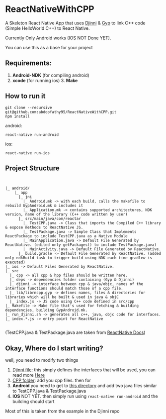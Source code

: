 # ReactNativeWithCPP
A Skeleton React Native App that uses [Djinni](https://github.com/dropbox/djinni) &amp; [Gyp](https://chromium.googlesource.com/external/gyp.git) to link C++ code (Simple HelloWorld C++) to React Native.

Currently Only Android works (IOS NOT Done YET).

You can use this as a base for your project

## Requirements:
  1. **Android-NDK** (for compiling android)
  2. **xcode** (for running ios)
	3. **Make**


## How to run it
``` 
git clone --recursive git@github.com:abdoofathy95/ReactNativeWithCPP.git
npm install
```

android:
```
react-native run-android
```
ios:
```
react-native run-ios
```
## Project Structure
```


|_ android/
    |_ app
      |_ jni
        |_ Android.mk -> with each build, calls the makefile to rebuild GypAndroid.mk & includes it
        |_ Application.mk -> contains supported architectures, NDK version, name of the library (C++ code written by user)
      |_ src/main/java/com/reactar
        |_ TestCPP.java -> Class that imports the Compiled C++ library & expose methods to ReactNative JS.
        |_ TestPackage.java -> Simple Class that Implements ReactPackage to include TestCPP.java as a Native Module 
        |_ MainApplication.java -> Default File Generated by ReactNative. (edited only getPackages() to include TestPackage.java)
        |_ MainActivity.java -> Default File Generated by ReactNative.
      |_ build.gradle -> Default File Generated by ReactNative. (added only ndkBuild task to trigger build using NDK each time gradlew is executed)
|_ ios -> Default Files Generated by ReactNative.
|_ src
  |_ cpp -> all cpp & hpp files should be written here.
  |_ deps -> dependencies folder containing (Gyp & Djinni)
  |_ djinni -> interface between cpp & java/objc, names of the interface functions should match those of a cpp file.
  |_ lib/librncpp.gyp -> defines names, files & directories for libraries which will be built & used in java & objC
  |_ index.js -> JS code using C++ code defined in src/cpp
|_ Makefile -> Make file that's used for fetching & building dependencies, building GypAndroid.mk.
|_ run_djinni.sh -> generates all c++, java, objc code for interfaces.
|_ index.*.js -> entry point for ReactNative


```
(TestCPP.java & TestPackage.java are taken from [ReactNative Docs](https://facebook.github.io/react-native/docs/native-modules-android.html))
## Okay, Where do I start writing? 
well, you need to modify two things
  1. [Djinni file](https://github.com/abdoofathy95/ReactNativeWithCPP/tree/master/src/djinni): this simply defines the interfaces that will be used, you can read more [Here](https://github.com/dropbox/djinni)
  2. [CPP folder](https://github.com/abdoofathy95/ReactNativeWithCPP/tree/master/src/cpp): add you cpp files.
then for 
1. **Android** you need to get to [this directory](https://github.com/abdoofathy95/ReactNativeWithCPP/tree/master/android/app/src/main/java/com/reactar) and add two java files similar to TestCPP.java & TestPackage.java
2. **IOS** NOT YET.
then simply run using 
``` react-native run-android ``` and the building should start

Most of this is taken from the example in the Djinni repo
